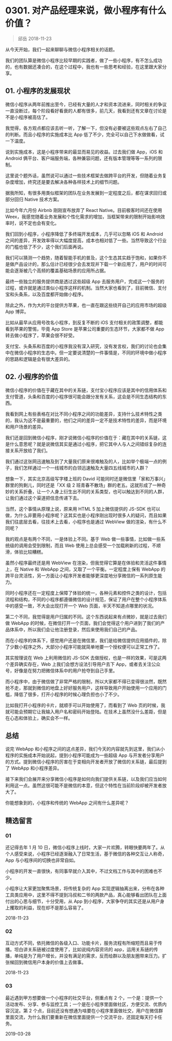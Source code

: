 # 0301. 对产品经理来说，做小程序有什么价值？
> 邱岳 2018-11-23

从今天开始，我们一起来聊聊与微信小程序相关的话题。

我们的团队算是微信小程序比较早期的实践者，做了一些小程序，有不怎么成功的，也有数据还凑合的，在这个过程中，我也有一些思考和经验，在这里跟大家分享。

## 01. 小程序的发展现状

微信小程序从两年前推出至今，已经有大量的人才和资本流进来，同时相关的争议一直没断过，每个阶段看好看衰的人都有很多，前几天，我看到还有文章在讨论是不是小程序被高估了。

我觉得，各方观点都应该去听一听，了解一下，但没有必要被这些观点左右了自己的判断。而且小程序的实施成本比 App 低了不少，完全可以自己下水做做看，试一下温度。

说到实施成本，这是小程序带来的最显而易见的收益。过去我们做 App，iOS 和 Android 俩平台、客户端服务端，各种兼容问题，还有版本管理等等一系列的限制。

这里说个题外话，虽然说可以通过一些技术框架去做跨平台的开发，但随着业务复杂度增加，终究还是要去解决各种各样技术上的细节问题。

据我所知，有很多用类似框架的团队在业务发展到一定程度之后，都在谋求回归或部分回归 Native 技术方案。

比如今年六月份 Airbnb 刚刚宣布放弃了 React Native。目前极客时间还在使用 Weex，我感觉随着业务发展和个性化需求的增加，当框架带来的限制开始影响效率时，说不定也会有变化。

我们回到小程序，小程序降低了多终端开发成本，几乎可以忽略 iOS 和 Android 之间的差异，开发效率得以大幅度提高，成本也相对低了一些。当然导致这个行业的门槛也低了不少，这个我们后面再说。

我们可以猜测一个趋势，随着智能手机的普及，这个生态其实趋于饱和，如果你不是做产品设计的，那么估计已经很少会去发现并下载一个新应用了，用户的时间可能会逐渐被几个高频的覆盖基础场景的应用所占据。

最终一些独立的服务提供商是透过这些超级 App 去服务用户，完成这一个服务的过程，或许就是通过类似小程序这样的机制。当然大家也看到了，目前微信、支付宝和头条系，以及百度都开始做小程序。

除此之外，作为大的平台提供方苹果，也一直在跟这些绕开自己的应用市场的超级 App 博弈。

比如从最早从应用号改名小程序，到反复不断的 iOS 支付相关的政策调整，都能看到苹果的警惕，毕竟 App Store 是苹果公司重要的生态环节，大家都不做 App 转去做小程序了，苹果会很不好受。

支付宝、头条系和百度的小程序我没有深入研究，没有发言权，我们的讨论也会集中在微信小程序的生态中。但一定要说清楚的一件事情是，不同的环境中做小程序的思路和逻辑是会有很大差异的。

## 02. 小程序的价值

微信小程序的价值在于藏在其中的关系链，支付宝小程序应该是其中的信用体系和支付管道，头条和百度的小程序很可能会跟分发有关系，这会是不同生态结构的东西。

我看到网上有些表格在对比不同小程序之间的功能差异，支持什么技术特性之类的，我认为这不是最重要的，他们之间的差异一定不是技术特性的差异，而是环境和用户场景的差异。

我们还是回到微信小程序，刚才说微信小程序的价值在于：藏在其中的关系链，这是什么意思呢？就是说微信其实是通过小程序，把它其中人与人之间错综复杂的连接关系开放给了我们。

我们通过这张网迅速触及到了大量我们原来很难触及的人，比如举个极端一点的例子，我们怎样通过一个一线城市的白领迅速触及大量四五线城市的人群？

想象一下，其实北京高级写字楼上班的 David 可能同时还是微信里「家和万事兴」群里的狗剩儿，同时还是「XX 级 2 班青春不散场」群的老五。这就形成了一种奇妙的关系折叠，让一个人身上衍生出不同的关系类型，也可以触达到不同的人群，让我们通过这个渠道把信息传递下去。

当然，这个事情从原理上说，原来用 HTML 5 加上微信提供的 JS-SDK 也可以做，为什么非要用小程序呢？这其实也是小程序刚出现时很多人的疑问，而且如果我们往底层去看，往技术上去看，小程序也是通过 WebView 做的渲染，有什么不同呢？

我的观点是有两个不同，一是体验上不同。基于 Web 做一些事情，比如做一些系统级的调用会受到限制，而且 Web 使用上总会感受一个加载刷新的过程，不顺滑，体验比较糟糕。

虽然小程序最终还是用 WebView 在渲染，但我觉得它算是在体验和灵活这件事情上，在 Native 和 WebApp 之间，又取了一个平衡。一定程度上保有 WebApp 的跨平台灵活性，另一方面让小程序开发者能够更深度地分享微信的一系列原生能力。

同时小程序还在一定程度上保障了体验的统一，各种元素和控件之类的设计，包括流程和结构，不同的小程序都遵循微信的设计规范，保证了用户在整个小程序体系中的感受一致，不大会出现打开一个 Web 页面，半天不知道点哪里的状况。

第二个不同，我觉得是用户归属的不同。这个东西说起来有点微妙，就是过去我们做 WebApp 的时候，在微信打开一个页面，我们会觉得这个用户进到了我们的产品体系中，所以我们会让他注册登录，然后来使用我们自己的产品。

而在小程序的体系下，感觉用户还是在微信里，我们是给微信提供应用插件的，除了少数小程序之外，大部分小程序可能就简单地要一个授权便可以正常工作了。

其实按理说在 Web 上利用微信的 JS-SDK 去做授权，也是一样的效果，可是这两个差异确实存在，Web 上我们会想方设法引导用户去下 App，或者去关注公众号，好像是在努力把微信体系中的用户抢夺到自己手里。

而小程序中，由于微信做了非常严格的限制，所以大家都不得已变得很淡然，既然抢不走，那就到微信的地盘上好好服务用户，这样导致用户开始使用一个应用的门槛，降低了很多，打开小程序的时候心理负担也小了不少。

比如我打开小程序的卡片，就顺手可以开始使用了，而看到了 Web 页的时候，我就可能会预期它让我输入用户名和密码开始登陆。在技术上虽然没什么差距，但是在心态和体验上，确实会不一样。

## 总结

说完 WebApp 和小程序之间的这点差异，我们今天的内容就先到这里，我们从小程序的实施成本开始说起，提到小程序可能成为一些超级 App 与开发者分享用户的方式。提到微信小程序的厉害在于变相向开发者开放了微信的关系链，最后提到了 WebApp 和小程序差异。

接下来我们会展开来分享微信小程序是如何向我们提供关系链，以及我们应当如何利用这一点。虽然这很可能不是微信的本意，但这个特性在当前阶段却被开发者放大了。

你能想象到的，小程序和传统的 WebApp 之间有什么差异呢？

## 精选留言

### 01

还记得去年 1 月 10 日，微信小程序上线时，大家一片欢腾，转眼快要两年了。从个人感受来说，小程序已经逐渐融入了日常生活，基于微信的各种交互让人称奇，App 与小程序间的切换也非常自如。

小程序的开发一直很快，有同事早就介入其中，不过文档工作与其中的困难也不少。

小程序让大家更加聚焦场景，将传统复杂的 App 实现逻辑抽离出来，分布在各种工具类应用中，这里不得不提到冯叔和二爷的两款产品，真心能够看出团队在上面付出的心思与细节，十分受用，从 App 到小程序，大家争夺的其实还是从用户身上攫取的利益，现在却不是那么容易了。

2018-11-23

### 02

互动方式不同，依托微信的各级入口、功能卡片，服务流程有所缩短而且易于传播。坦白讲关系链被过度使用了，比如说纯内容资讯的 app，运用关系链的传播，单纯是为了用户增长，并没有满足的需求，反而给群以及朋友圈带来压力。扩张候回到微信用户本身的价值上去做事。

2018-11-23

### 03

最近遇到甲方想要做一个小程序的社交平台，侧重点有 2 个，一个是：提供一个活动发布、分享、参与监控工具；一个是在小程序里面做社区，方便交流、优质内容沉淀。第 2 个点，目前还没有想通为啥要在小程序里面做社交，用户在微信群里面交流，为什么我们要重新在微信里面提供一个交流平台，还固定每天打卡任务。

2019-03-28